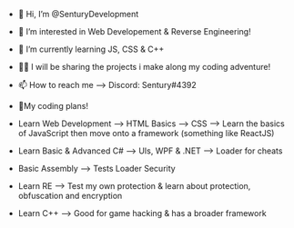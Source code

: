 - 👋 Hi, I’m @SenturyDevelopment
- 👀 I’m interested in Web Developement & Reverse Engineering!
- 🌱 I’m currently learning JS, CSS & C++
- 👨‍💻 I will be sharing the projects i make along my coding adventure!
- 📫 How to reach me --> Discord: Sentury#4392

- 👀My coding plans! 
- Learn Web Development --> HTML Basics  --> CSS --> Learn the basics of JavaScript then move onto a framework (something like ReactJS) 
- Learn Basic & Advanced C# --> UIs, WPF & .NET --> Loader for cheats
- Basic Assembly --> Tests Loader Security
- Learn RE --> Test my own protection & learn about protection, obfuscation and encryption 
- Learn C++ --> Good for game hacking & has a broader framework 
<!---
SenturyDevelopment/SenturyDevelopment is a ✨ special ✨ repository because its `README.md` (this file) appears on your GitHub profile.
You can click the Preview link to take a look at your changes.
--->
